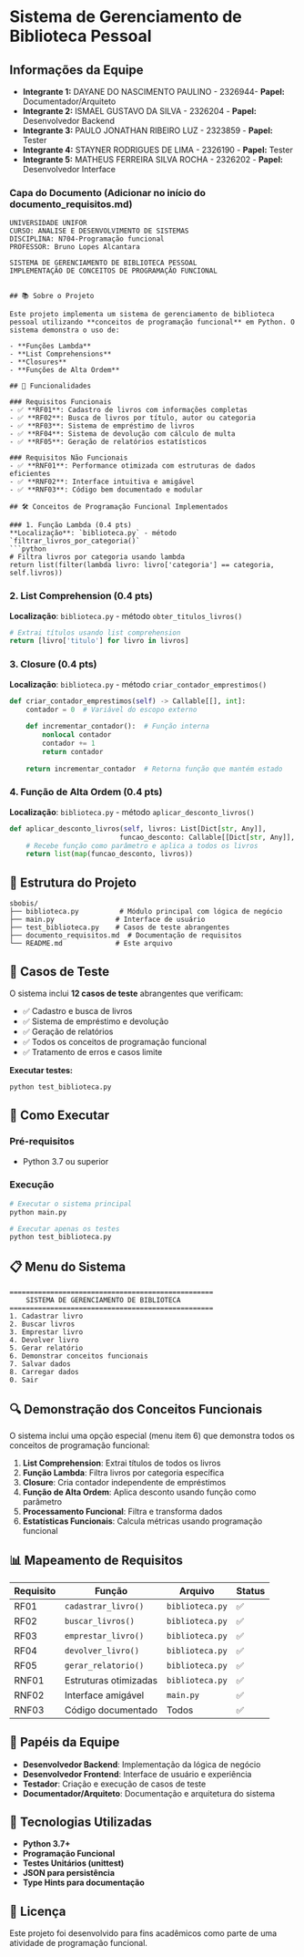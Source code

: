 # Sistema de Gerenciamento de Biblioteca Pessoal

## Informações da Equipe
- **Integrante 1:** DAYANE DO NASCIMENTO PAULINO - 2326944- **Papel:** Documentador/Arquiteto
- **Integrante 2:** ISMAEL GUSTAVO DA SILVA - 2326204 - **Papel:** Desenvolvedor Backend
- **Integrante 3:** PAULO JONATHAN RIBEIRO LUZ - 2323859 - **Papel:** Tester
- **Integrante 4:** STAYNER RODRIGUES DE LIMA - 2326190 - **Papel:** Tester
- **Integrante 5:** MATHEUS FERREIRA SILVA ROCHA - 2326202 - **Papel:** Desenvolvedor Interface

### Capa do Documento (Adicionar no início do documento_requisitos.md)
```
UNIVERSIDADE UNIFOR
CURSO: ANALISE E DESENVOLVIMENTO DE SISTEMAS
DISCIPLINA: N704-Programação funcional
PROFESSOR: Bruno Lopes Alcantara

SISTEMA DE GERENCIAMENTO DE BIBLIOTECA PESSOAL
IMPLEMENTAÇÃO DE CONCEITOS DE PROGRAMAÇÃO FUNCIONAL


## 📚 Sobre o Projeto

Este projeto implementa um sistema de gerenciamento de biblioteca pessoal utilizando **conceitos de programação funcional** em Python. O sistema demonstra o uso de:

- **Funções Lambda**
- **List Comprehensions** 
- **Closures**
- **Funções de Alta Ordem**

## 🚀 Funcionalidades

### Requisitos Funcionais
- ✅ **RF01**: Cadastro de livros com informações completas
- ✅ **RF02**: Busca de livros por título, autor ou categoria
- ✅ **RF03**: Sistema de empréstimo de livros
- ✅ **RF04**: Sistema de devolução com cálculo de multa
- ✅ **RF05**: Geração de relatórios estatísticos

### Requisitos Não Funcionais
- ✅ **RNF01**: Performance otimizada com estruturas de dados eficientes
- ✅ **RNF02**: Interface intuitiva e amigável
- ✅ **RNF03**: Código bem documentado e modular

## 🛠️ Conceitos de Programação Funcional Implementados

### 1. Função Lambda (0.4 pts)
**Localização**: `biblioteca.py` - método `filtrar_livros_por_categoria()`
```python
# Filtra livros por categoria usando lambda
return list(filter(lambda livro: livro['categoria'] == categoria, self.livros))
```

### 2. List Comprehension (0.4 pts)
**Localização**: `biblioteca.py` - método `obter_titulos_livros()`
```python
# Extrai títulos usando list comprehension
return [livro['titulo'] for livro in livros]
```

### 3. Closure (0.4 pts)
**Localização**: `biblioteca.py` - método `criar_contador_emprestimos()`
```python
def criar_contador_emprestimos(self) -> Callable[[], int]:
    contador = 0  # Variável do escopo externo
    
    def incrementar_contador():  # Função interna
        nonlocal contador
        contador += 1
        return contador
    
    return incrementar_contador  # Retorna função que mantém estado
```

### 4. Função de Alta Ordem (0.4 pts)
**Localização**: `biblioteca.py` - método `aplicar_desconto_livros()`
```python
def aplicar_desconto_livros(self, livros: List[Dict[str, Any]], 
                           funcao_desconto: Callable[[Dict[str, Any]], Dict[str, Any]]) -> List[Dict[str, Any]]:
    # Recebe função como parâmetro e aplica a todos os livros
    return list(map(funcao_desconto, livros))
```

## 📁 Estrutura do Projeto

```
sbobis/
├── biblioteca.py          # Módulo principal com lógica de negócio
├── main.py               # Interface de usuário
├── test_biblioteca.py    # Casos de teste abrangentes
├── documento_requisitos.md  # Documentação de requisitos
└── README.md             # Este arquivo
```

## 🧪 Casos de Teste

O sistema inclui **12 casos de teste** abrangentes que verificam:

- ✅ Cadastro e busca de livros
- ✅ Sistema de empréstimo e devolução
- ✅ Geração de relatórios
- ✅ Todos os conceitos de programação funcional
- ✅ Tratamento de erros e casos limite

**Executar testes:**
```bash
python test_biblioteca.py
```

## 🚀 Como Executar

### Pré-requisitos
- Python 3.7 ou superior

### Execução
```bash
# Executar o sistema principal
python main.py

# Executar apenas os testes
python test_biblioteca.py
```

## 📋 Menu do Sistema

```
==================================================
    SISTEMA DE GERENCIAMENTO DE BIBLIOTECA
==================================================
1. Cadastrar livro
2. Buscar livros
3. Emprestar livro
4. Devolver livro
5. Gerar relatório
6. Demonstrar conceitos funcionais
7. Salvar dados
8. Carregar dados
0. Sair
```

## 🔍 Demonstração dos Conceitos Funcionais

O sistema inclui uma opção especial (menu item 6) que demonstra todos os conceitos de programação funcional:

1. **List Comprehension**: Extrai títulos de todos os livros
2. **Função Lambda**: Filtra livros por categoria específica
3. **Closure**: Cria contador independente de empréstimos
4. **Função de Alta Ordem**: Aplica desconto usando função como parâmetro
5. **Processamento Funcional**: Filtra e transforma dados
6. **Estatísticas Funcionais**: Calcula métricas usando programação funcional

## 📊 Mapeamento de Requisitos

| Requisito | Função | Arquivo | Status |
|-----------|--------|---------|--------|
| RF01 | `cadastrar_livro()` | `biblioteca.py` | ✅ |
| RF02 | `buscar_livros()` | `biblioteca.py` | ✅ |
| RF03 | `emprestar_livro()` | `biblioteca.py` | ✅ |
| RF04 | `devolver_livro()` | `biblioteca.py` | ✅ |
| RF05 | `gerar_relatorio()` | `biblioteca.py` | ✅ |
| RNF01 | Estruturas otimizadas | `biblioteca.py` | ✅ |
| RNF02 | Interface amigável | `main.py` | ✅ |
| RNF03 | Código documentado | Todos | ✅ |

## 👥 Papéis da Equipe

- **Desenvolvedor Backend**: Implementação da lógica de negócio
- **Desenvolvedor Frontend**: Interface de usuário e experiência
- **Testador**: Criação e execução de casos de teste
- **Documentador/Arquiteto**: Documentação e arquitetura do sistema


## 🔧 Tecnologias Utilizadas

- **Python 3.7+**
- **Programação Funcional**
- **Testes Unitários (unittest)**
- **JSON para persistência**
- **Type Hints para documentação**

## 📝 Licença

Este projeto foi desenvolvido para fins acadêmicos como parte de uma atividade de programação funcional.
